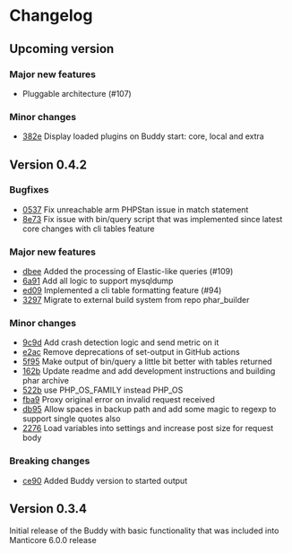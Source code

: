 # Changelog

## Upcoming version

### Major new features

* Pluggable architecture (#107)

### Minor changes

* [382e](https://github.com/manticoresoftware/manticoresearch-buddy/commit/382ed1d36b4cb080238487628bd68dcc0d36aa21) Display loaded plugins on Buddy start: core, local and extra

## Version 0.4.2

### Bugfixes

* [0537](https://github.com/manticoresoftware/manticoresearch-buddy/commit/053768a) Fix unreachable arm PHPStan issue in match statement
* [8e73](https://github.com/manticoresoftware/manticoresearch-buddy/commit/8e7353c) Fix issue with bin/query script that was implemented since latest core changes with cli tables feature

### Major new features

* [dbee](https://github.com/manticoresoftware/manticoresearch-buddy/commit/dbeec0c) Added the processing of Elastic-like queries (#109)
* [6a91](https://github.com/manticoresoftware/manticoresearch-buddy/commit/6a91fea) Add all logic to support mysqldump
* [ed09](https://github.com/manticoresoftware/manticoresearch-buddy/commit/ed09f8f) Implemented a cli table formatting feature (#94)
* [3297](https://github.com/manticoresoftware/manticoresearch-buddy/commit/32971ea) Migrate to external build system from repo phar_builder


### Minor changes

* [9c9d](https://github.com/manticoresoftware/manticoresearch-buddy/commit/9c9d55b) Add crash detection logic and send metric on it
* [e2ac](https://github.com/manticoresoftware/manticoresearch-buddy/commit/e2ac00b) Remove deprecations of set-output in GitHub actions
* [5f95](https://github.com/manticoresoftware/manticoresearch-buddy/commit/5f95bcd) Make output of bin/query a little bit better with tables returned
* [162b](https://github.com/manticoresoftware/manticoresearch-buddy/commit/162b79a) Update readme and add development instructions and building phar archive
* [522b](https://github.com/manticoresoftware/manticoresearch-buddy/commit/522b446) use PHP_OS_FAMILY instead PHP_OS
* [fba9](https://github.com/manticoresoftware/manticoresearch-buddy/commit/fba9c8c) Proxy original error on invalid request received
* [db95](https://github.com/manticoresoftware/manticoresearch-buddy/commit/db9532c) Allow spaces in backup path and add some magic to regexp to support single quotes also
* [2276](https://github.com/manticoresoftware/manticoresearch-buddy/commit/2276e89) Load variables into settings and increase post size for request body

### Breaking changes

* [ce90](https://github.com/manticoresoftware/manticoresearch-buddy/commit/ce907ea) Added Buddy version to started output

## Version 0.3.4

Initial release of the Buddy with basic functionality that was included into Manticore 6.0.0 release
